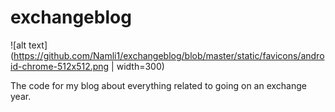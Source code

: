 # exchangeblog

![alt text](https://github.com/Namli1/exchangeblog/blob/master/static/favicons/android-chrome-512x512.png | width=300)

The code for my blog about everything related to going on an exchange year.

